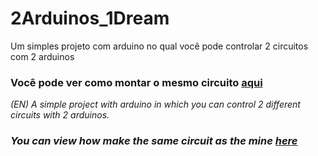 # 2Arduinos_1Dream

Um simples projeto com arduino no qual você pode controlar 2 circuitos com 2 arduinos  
###  Você pode ver como montar o mesmo circuito [aqui](https://www.tinkercad.com/things/eXxkIkl10o6-2-arduinos-e-1-sonho)  

*(EN) A simple project with arduino in which you can control 2 different circuits with 2 arduinos.*  
### *You can view how make the same circuit as the mine [here](https://www.tinkercad.com/things/eXxkIkl10o6-2-arduinos-e-1-sonho)*  
